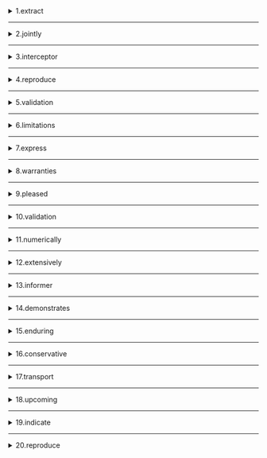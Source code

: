 <details>
<summary>1.extract</summary>

```
v. 提取,解压

```
</details>

---

<details>
<summary>2.jointly</summary>

```
adv. 共同地；连带地

```
</details>

---

<details>
<summary>3.interceptor</summary>

```
截击机；拦截者，拦截器


```
</details>

---

<details>
<summary>4.reproduce</summary>

```
vt. 复制；再生；生殖

```
</details>

---

<details>
<summary>5.validation</summary>

```
n. 确认；批准；生效


```
</details>

---

<details>
<summary>6.limitations</summary>

```
n. 局限性；（限制）因素

```
</details>

---

<details>
<summary>7.express</summary>

```
vt. 表达；

```
</details>

---

<details>
<summary>8.warranties</summary>

```
n. 担保；特约条款



```
</details>

---

<details>
<summary>9.pleased</summary>

```
adj. 高兴的；喜欢的；乐意做某事 

```
</details>

---

<details>
<summary>10.validation</summary>

```
n. 确认；批准；生效


```
</details>

---

<details>
<summary>11.numerically</summary>

```
adv. 数字上；用数字表示



```
</details>

---

<details>
<summary>12.extensively</summary>

```
adv. 广阔地；广大地


```
</details>

---

<details>
<summary>13.informer</summary>

```
n. 告密者；通知者


```
</details>

---

<details>
<summary>14.demonstrates</summary>

```
示范 论证

```
</details>

---

<details>
<summary>15.enduring</summary>

```
adj. 持久的；能忍受的

```
</details>

---

<details>
<summary>16.conservative</summary>

```
n. 保守派，守旧者；



```
</details>

---

<details>
<summary>17.transport</summary>

```
n. 运输；运输机

```
</details>

---

<details>
<summary>18.upcoming</summary>

```
adj. 即将来临的



```
</details>

---

<details>
<summary>19.indicate</summary>

```
vt. 表明；指出；


```
</details>

---

<details>
<summary>20.reproduce</summary>

```
n.复现


```
</details>

